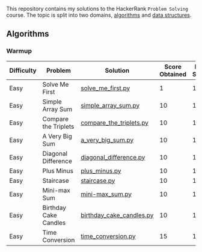 This repository contains my solutions to the HackerRank `Problem Solving` course. The topic is split into two domains, [algorithms](https://www.hackerrank.com/domains/algorithms) and [data structures](https://www.hackerrank.com/domains/data-structures).

## Algorithms
### Warmup
| Difficulty | Problem               | Solution                                                                                     | Score Obtained | Max Score |
| ---------- | --------------------- | -------------------------------------------------------------------------------------------- | -------------- | --------- |
| Easy       | Solve Me First        | [solve_me_first.py](/problem_solving/algorithms/warmup/easy/solve_me_first.py)               | 1              | 1         |
| Easy       | Simple Array Sum      | [simple_array_sum.py](/problem_solving/algorithms/warmup/easy/simple_array_sum.py)           | 10             | 10        |
| Easy       | Compare the Triplets  | [compare_the_triplets.py](/problem_solving/algorithms/warmup/easy/compare_the_triplets.py)   | 10             | 10        |
| Easy       | A Very Big Sum        | [a_very_big_sum.py](/problem_solving/algorithms/warmup/easy/a_very_big_sum.py)               | 10             | 10        |
| Easy       | Diagonal Difference   | [diagonal_difference.py](/problem_solving/algorithms/warmup/easy/diagonal_difference.py)     | 10             | 10        |
| Easy       | Plus Minus            | [plus_minus.py](/problem_solving/algorithms/warmup/easy/plus_minus.py)                       | 10             | 10        |
| Easy       | Staircase             | [staircase.py](/problem_solving/algorithms/warmup/easy/staircase.py)                         | 10             | 10        |
| Easy       | Mini-max Sum          | [mini-max_sum.py](/problem_solving/algorithms/warmup/easy/mini-max_sum.py)                   | 10             | 10        |
| Easy       | Birthday Cake Candles | [birthday_cake_candles.py](/problem_solving/algorithms/warmup/easy/birthday_cake_candles.py) | 10             | 10        |
| Easy       | Time Conversion       | [time_conversion.py](/problem_solving/algorithms/warmup/easy/time_conversion.py)             | 15             | 15        |

